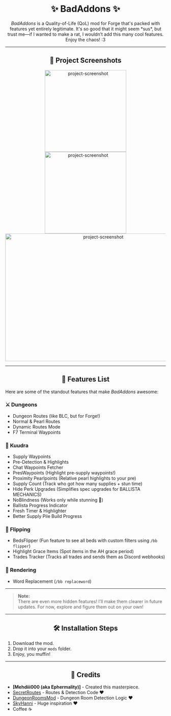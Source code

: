 <h1 align="center" id="title">✨ BadAddons ✨</h1>

<p align="center" id="description"><em>BadAddons</em> is a Quality-of-Life (QoL) mod for Forge that's packed with features yet entirely legitimate. It's so good that it might seem *sus*, but trust me—if I wanted to make a rat, I wouldn’t add this many cool features. Enjoy the chaos! :3</p>

---

<h2 align="center">📸 Project Screenshots</h2>

<p align="center">
<img src="https://cdn.discordapp.com/attachments/1289199463658950851/1290277934489276426/image.png?ex=66fbe077&amp;is=66fa8ef7&amp;hm=26ac89cd7f1b606583d5796fb9d638170e0be7b33f7cb7e89c5f6bb2d9ba6938&amp;" alt="project-screenshot" width="256" height="256">
<img src="https://cdn.discordapp.com/attachments/1289199463658950851/1290270464878444586/image.png?ex=66fbd982&amp;is=66fa8802&amp;hm=a93eb4c59096da0987eaa3b3a1bbcccc4bbed9b03ac5837f1c1d73ad8cc20087&amp;" alt="project-screenshot" width="256" height="256">
<img src="https://cdn.discordapp.com/attachments/1289199463658950851/1290269886462955530/image.png?ex=66fbd8f8&amp;is=66fa8778&amp;hm=dda7b90cbe62b45ef9cadb726f72e02774ad83a6104c71005d04328733e59faa&amp;" alt="project-screenshot" width="600" height="400">
</p>

---

<h2 align="center">🧐 Features List</h2>

<p>Here are some of the standout features that make <em>BadAddons</em> awesome:</p>

### ⚔️ **Dungeons**
- Dungeon Routes (like BLC, but for Forge!)
- Normal & Pearl Routes  
- Dynamic Routes Mode  
- F7 Terminal Waypoints  

### 🌋 **Kuudra**
- Supply Waypoints  
- Pre-Detection & Highlights  
- Chat Waypoints Fetcher  
- PresWaypoints (Highlight pre-supply waypoints!)  
- Proximity Pearlpoints (Relative pearl highlights to your pre)  
- Supply Count (Track who got how many supplies + stun time)  
- Hide Perk Upgrades (Simplifies spec upgrades for BALLISTA MECHANICS)  
- NoBlindness (Works only while stunning 👀)  
- Ballista Progress Indicator  
- Fresh Timer & Highlighter  
- Better Supply Pile Build Progress  

### 💸 **Flipping**
- BedsFlipper (Fun feature to see all beds with custom filters using `/bb flipper`)  
- Highlight Grace Items (Spot items in the AH grace period)  
- Trades Tracker (Tracks all trades and sends them as Discord webhooks)  

### 🔎 **Rendering**
- Word Replacement (`/bb replaceword`)  

---

> **Note:**  
> There are even more hidden features! I’ll make them clearer in future updates. For now, explore and figure them out on your own!  

---

<h2 align="center">🛠️ Installation Steps</h2>

1. Download the mod.  
2. Drop it into your `mods` folder.  
3. Enjoy, you muffin!  

---

<h2 align="center">🤝 Credits</h2>

- **[Mehdiii000 (aka Ephermality)]** - Created this masterpiece.  
- [SecretRoutes](https://github.com/yourboykyle/SecretRoutes) - Routes & Detection Code ❤️  
- [DungeonRoomsMod](https://github.com/Quantizr/DungeonRoomsMod) - Dungeon Room Detection Logic ❤️  
- [SkyHanni](https://github.com/hannibal002/SkyHanni) - Huge inspiration ❤️  
- Coffee ☕  
